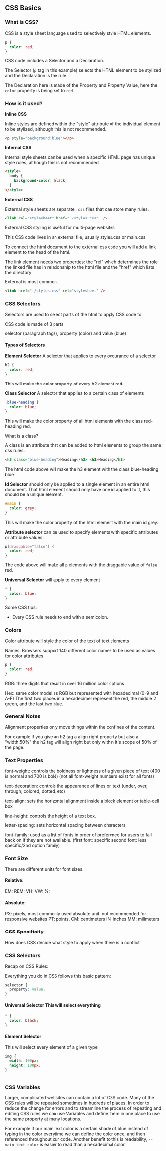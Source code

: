 ## CSS Basics

### What is CSS?

CSS is a style sheet language used to selectively style HTML elements.



```css
p {
  color: red;
}
```

CSS code includes a Selector and a Declaration. 

The Selector (`p` tag in this example) selects the HTML element to be stylized and the Declaration is the rule.

The Declaration here is made of the Property and Property Value, here the `color` property is being set to `red`
 
### How is it used?

**Inline CSS** 

Inline styles are defined within the "style" attribute of the individual element to be stylized, although this is not recommended. 

```html
<p style="background:blue"></p>
```


**Internal CSS**

Internal style sheets can be used when a specific HTML page has unique style rules, although this is not recommended

```html
<style>
  body {
    background-color: black;
  }
</style>
```

**External CSS**

External style sheets are separate `.css` files that can store many rules.

```html
<link rel="stylesheet" href="./styles.css"  />
```

External CSS styling is useful for multi-page websites

This CSS code lives in an external file, usually styles.css or main.css

To connect the html document to the external css code you will add a link element to the head of the html.

The link element needs two properties: the "rel" which determines the role the linked file has in relationship to the html file and the "href" which lists the directory

External is most common.

```html
<link href="./styles.css" rel="stylesheet" />
```

### CSS Selectors

Selectors are used to select parts of the html to apply CSS code to.

CSS code is made of 3 parts

selector (paragraph tags), property (color) and value (blue)

#### Types of Selectors

**Element Selector** A selector that applies to every occurance of a selector

```css
h2 {
  color: red;
}
```

This will make the color property of every h2 element red.

**Class Selector** A selector that applies to a certain class of elements

```css
.blue-heading {
  color: blue;
}
```

This will make the color property of all html elements with the class red-heading red.

What is a class?

A class is an attribute that can be added to html elements to group the same css rules.

```html
<h3 class="blue-heading">Heading</h3> <h3>Heading</h3>
```

The html code above will make the h3 element with the class blue-heading blue

**Id Selector** should only be applied to a single element in an entire html document. That html element should only have one id applied to it, this should be a unique element.

```css
#main {
  color: grey;
}
```

This will make the color property of the html element with the main id grey.

**Attribute selector** can be used to specify elements with specific attributes or attribute values.

```css
p[draggable="false"] {
  color: red;
}
```

The code above will make all `p` elements with the draggable value of `false` red.


**Universal Selector** will apply to every element

```css
* {
  color: blue;
}
```

Some CSS tips:
- Every CSS rule needs to end with a semicolon.


### Colors

Color attribute will style the color of the text of text elements

Names: Browsers support 140 different color names to be used as values for color attributes

```css
p {
  color: red;
}
```

RGB: three digits that result in over 16 million color options

Hex: same color model as RGB but represented with hexadecimal (0-9 and A-F) The first two places in a hexadecimel represent the red, the middle 2 green, and the last two blue.

### General Notes

Alignment properties only move things within the confines of the content.

For example if you give an h2 tag a align right property but also a "width:50%" the h2 tag will align right but only within it's scope of 50% of the page.

### Text Properties

font-weight: controls the boldness or lightness of a given piece of text (400 is normal and 700 is bold) (not all font-weight numbers exist for all fonts)

text-decoration: controls the appearance of lines on text (under, over, through; colored, dotted, etc)

text-align: sets the horizontal alignment inside a block element or table-cell box

line-height: controls the height of a text box.

letter-spacing: sets horizontal spacing between characters

font-family: used as a list of fonts in order of preference for users to fall back on if they are not available.
(first font: specific
second font: less specific/2nd option
family)

### Font Size

There are different units for font sizes.

#### Relative:

EM:
REM:
VH:
VW:
%:

#### Absolute:

PX: pixels, most commonly used absolute unit. not recommended for responsive websites
PT: points,
CM: centimeters
IN: inches
MM: milimeters

### CSS Specificity

How does CSS decide what style to apply when there is a conflict

### CSS Selectors

Recap on CSS Rules:

Everything you do in CSS follows this basic pattern:

```css
selector {
  property: value;
}
```

#### Universal Selector This will select everything

```css
* {
  color: black;
}
```

#### Element Selector

This will select every element of a given type

```css
img {
  width: 100px;
  height: 100px;
}
```

```

```

### CSS Variables

Larger, complicated websites can contain a lot of CSS code. Many of the CSS rules will be repeated sometimes in hudreds of places. In order to reduce the change for errors and to streamline the process of repeating and editing CSS rules we can use Variables and define them in one place to use the same property at many locations.

For example if our main text color is a certain shade of blue instead of typing in the color everytime we can define the color once, and then referenced throughout our code. Another benefit to this is readability, ``--main-text-color`` is easier to read than a hexadecimal color.